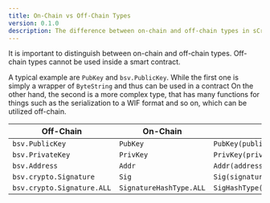 ```yaml
---
title: On-Chain vs Off-Chain Types
version: 0.1.0
description: The difference between on-chain and off-chain types in sCrypt
---
```


It is important to distinguish between on-chain and off-chain types. Off-chain types cannot be used inside a smart contract.

A typical example are `PubKey` and `bsv.PublicKey`. While the first one is simply a wrapper of `ByteString` and thus can be used in a contract
On the other hand, the second is a more complex type, that has many functions for things such as the serialization to a WIF format and so on, which can be utilized off-chain.

| Off-Chain                   | On-Chain                 | Conversion                              |
| --------------------------- | ------------------------ | --------------------------------------- |
| `bsv.PublicKey`             | `PubKey`                 | `PubKey(publicKey.toByteString())`      |
| `bsv.PrivateKey`            | `PrivKey`                | `PrivKey(privateKey.toByteString())`    |
| `bsv.Address`               | `Addr`                   | `Addr(address.toByteString())`          |
| `bsv.crypto.Signature`      | `Sig`                    | `Sig(signature.toByteString())`         |
| `bsv.crypto.Signature.ALL`  | `SignatureHashType.ALL`  | `SigHashType(bsv.crypto.Signature.ALL)` |
